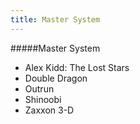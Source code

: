 ```yaml
---
title: Master System
---
```


#####Master System

- Alex Kidd: The Lost Stars
- Double Dragon
- Outrun
- Shinoobi
- Zaxxon 3-D

